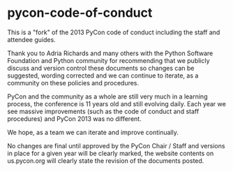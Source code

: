 pycon-code-of-conduct
=====================

This is a "fork" of the 2013 PyCon code of conduct including the staff and attendee guides. 

Thank you to Adria Richards and many others with the Python Software Foundation and Python community for recommending
that we publicly discuss and version control these documents so changes can be suggested, wording corrected and we can
continue to iterate, as a community on these policies and procedures.

PyCon and the community as a whole are still very much in a learning process, the conference is 11 years old and still
evolving daily. Each year we see massive improvements (such as the code of conduct and staff procedures) and PyCon 2013
was no different.

We hope, as a team we can iterate and improve continually.

No changes are final until approved by the PyCon Chair / Staff and versions in place for a given year will be clearly
marked, the website contents on us.pycon.org will clearly state the revision of the documents posted.
